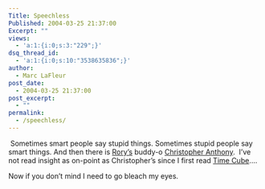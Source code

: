```yaml
---
Title: Speechless
Published: 2004-03-25 21:37:00
Excerpt: ""
views:
  - 'a:1:{i:0;s:3:"229";}'
dsq_thread_id:
  - 'a:1:{i:0;s:10:"3538635836";}'
author:
  - Marc LaFleur
post_date:
  - 2004-03-25 21:37:00
post_excerpt:
  - ""
permalink:
  - /speechless/
---
```

<div class="Section1"> <p>&nbsp;Sometimes smart people say stupid things. Sometimes stupid people say smart things. And then there is <a href="http://neopoleon.com/blog/" target="_blank" title="http://neopoleon.com/blog/">Rory&rsquo;s</a> buddy-o <a href="http://chrisanth.blogspot.com/" target="_parent" title="http://chrisanth.blogspot.com/">Christopher Anthony</a>. &nbsp;I&rsquo;ve not read insight as on-point as Christopher&rsquo;s since I first read <a href="http://www.timecube.com/" target="_blank" title="http://www.timecube.com/">Time Cube</a>&hellip;.</p> <p>Now if you don&rsquo;t mind I need to go bleach my eyes.</p> <p>&nbsp;</p></div>